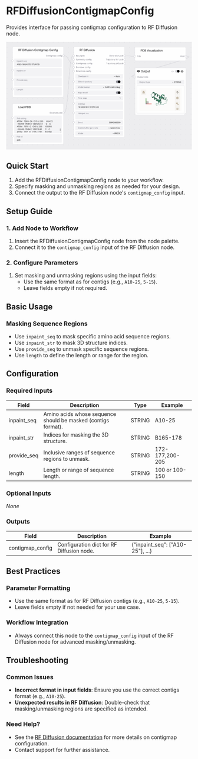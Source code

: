 # RFDiffusionContigmapConfig

Provides interface for passing contigmap configuration to RF Diffusion node.

<img src="/images/nodes/biotech/protein-generation/rf-diffusion-contigmap-config.png" alt="RFDiffusionContigmapConfig" class="rounded-lg">

## Quick Start

1. Add the RFDiffusionContigmapConfig node to your workflow.
2. Specify masking and unmasking regions as needed for your design.
3. Connect the output to the RF Diffusion node's `contigmap_config` input.

## Setup Guide

### 1. Add Node to Workflow
1. Insert the RFDiffusionContigmapConfig node from the node palette.
2. Connect it to the `contigmap_config` input of the RF Diffusion node.

### 2. Configure Parameters
1. Set masking and unmasking regions using the input fields:
    - Use the same format as for contigs (e.g., `A10-25`, `5-15`).
    - Leave fields empty if not required.

## Basic Usage

### Masking Sequence Regions
* Use `inpaint_seq` to mask specific amino acid sequence regions.
* Use `inpaint_str` to mask 3D structure indices.
* Use `provide_seq` to unmask specific sequence regions.
* Use `length` to define the length or range for the region.

## Configuration

### Required Inputs
| Field        | Description                                                        | Type   | Example           |
|--------------|--------------------------------------------------------------------|--------|-------------------|
| inpaint_seq  | Amino acids whose sequence should be masked (contigs format).      | STRING | A10-25            |
| inpaint_str  | Indices for masking the 3D structure.                             | STRING | B165-178          |
| provide_seq  | Inclusive ranges of sequence regions to unmask.                   | STRING | 172-177,200-205   |
| length       | Length or range of sequence length.                               | STRING | 100 or 100-150    |

### Optional Inputs
*None*

### Outputs
| Field           | Description                                 | Example |
|-----------------|---------------------------------------------|---------|
| contigmap_config| Configuration dict for RF Diffusion node.   | {"inpaint_seq": ["A10-25"], ...} |

## Best Practices

### Parameter Formatting
* Use the same format as for RF Diffusion contigs (e.g., `A10-25`, `5-15`).
* Leave fields empty if not needed for your use case.

### Workflow Integration
* Always connect this node to the `contigmap_config` input of the RF Diffusion node for advanced masking/unmasking.

## Troubleshooting

### Common Issues
* **Incorrect format in input fields**: Ensure you use the correct contigs format (e.g., `A10-25`).
* **Unexpected results in RF Diffusion**: Double-check that masking/unmasking regions are specified as intended.

### Need Help?
* See the [RF Diffusion documentation](../protein-generation/rf-diffusion.md) for more details on contigmap configuration.
* Contact support for further assistance.

